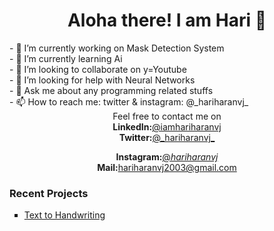 <center><h1> Aloha there! I am Hari 👋</h1></center>

<!--
**iamhariharanvj/iamhariharanvj** is a ✨ _special_ ✨ repository because its `README.md` (this file) appears on your GitHub profile.

Here are some ideas to get you started:-->
<div>
- 🔭 I’m currently working on Mask Detection System<br>
- 🌱 I’m currently learning Ai<br>
- 👯 I’m looking to collaborate on y=Youtube<br>
- 🤔 I’m looking for help with Neural Networks<br>
- 💬 Ask me about any programming related stuffs<br>
- 📫 How to reach me: twitter & instagram: @_hariharanvj_<br>

  <center>Feel free to contact me on <br>
  <b>LinkedIn:</b><a href='https://www.linkedin.com/in/iamhariharanvj'>@iamhariharanvj</a><br>
  <b>Twitter:</b><a href='https://twitter.com/_hariharanvj_'>@_hariharanvj_</a><br>

  <b>Instagram:</b><a href='https://www.instagram.com/_hariharanvj_/'>@_hariharanvj_</a><br>
    <b>Mail:</b><a href = 'https://mail.google.com/mail/u/0/?fs=1&to=hariharanvj2003@gmail.com&tf=cm'>hariharanvj2003@gmail.com</a>
    

  
</div>
<h3>Recent Projects</h3>
<ul type='square'>
  <li><a href = 'https://github.com/iamhariharanvj/Text-to-HandWriting'>Text to Handwriting</li>
</ul>

